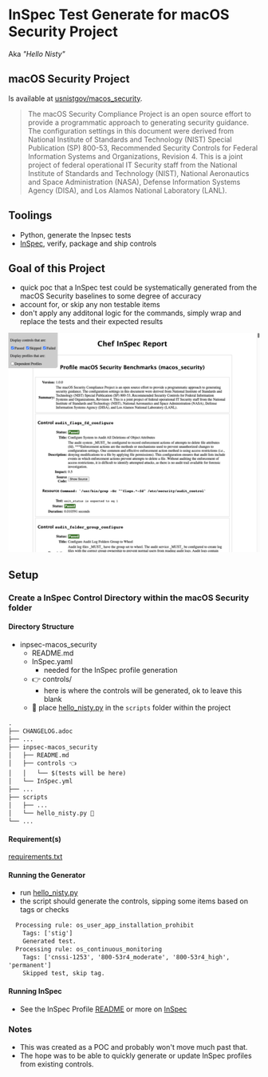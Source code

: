 # InSpec Test Generate for macOS Security Project

Aka _"Hello Nisty"_

## macOS Security Project

Is available at [usnistgov/macos_security](https://github.com/usnistgov/macos_security).

> The macOS Security Compliance Project is an open source effort to provide a programmatic approach to generating security guidance. The configuration settings in this document were derived from National Institute of Standards and Technology (NIST) Special Publication (SP) 800-53, Recommended Security Controls for Federal Information Systems and Organizations, Revision 4. This is a joint project of federal operational IT Security staff from the National Institute of Standards and Technology (NIST), National Aeronautics and Space Administration (NASA), Defense Information Systems Agency (DISA), and Los Alamos National Laboratory (LANL).

## Toolings

- Python, generate the Inpsec tests
- [InSpec](https://github.com/InSpec/InSpec), verify, package and ship controls

## Goal of this Project

- quick poc that a InSpec test could be systematically generated from the macOS Security baselines to some degree of accuracy
- account for, or skip any non testable items
- don't apply any additonal logic for the commands, simply wrap and replace the tests and their expected results

![hmtl2 processor rendering](img/html.png)

## Setup

### Create a InSpec Control Directory within the macOS Security folder

#### Directory Structure

- inpsec-macos_security
  - README.md
  - InSpec.yaml
    - needed for the InSpec profile generation  
  - 👉  controls/
    - here is where the controls will be generated, ok to leave this blank
  - 🐍 place [hello_nisty.py](./hello_nisty.py) in the `scripts` folder within the project

```shell
.
├── CHANGELOG.adoc
├── ...
├── inpsec-macos_security
│   ├── README.md
│   ├── controls 👈
│   │   └── $(tests will be here)
│   └── InSpec.yml
├── ...
├── scripts
│   ├── ...
│   └── hello_nisty.py 🐍
└── ...
```

#### Requirement(s)

[requirements.txt](./requirements.txt)

#### Running the Generator

- run [hello_nisty.py](./hello_nisty.py)
- the script should generate the controls, sipping some items based on tags or checks

```shell
  Processing rule: os_user_app_installation_prohibit
    Tags: ['stig']
    Generated test.
  Processing rule: os_continuous_monitoring
    Tags: ['cnssi-1253', '800-53r4_moderate', '800-53r4_high', 'permanent']
    Skipped test, skip tag.
```

#### Running InSpec

- See the InSpec Profile [README](macos_security/README.md) or more on [InSpec](https://github.com/inspec/inspec)

### Notes

- This was created as a POC and probably won't move much past that.
- The hope was to be able to quickly generate or update InSpec profiles from existing controls.
